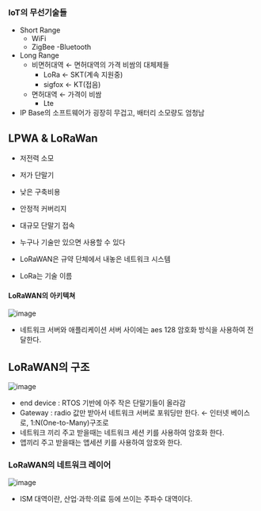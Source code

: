 ### IoT의 무선기술들
- Short Range
	- WiFi
	- ZigBee
	-Bluetooth
- Long Range
	-  비면허대역 ← 면허대역의 가격 비쌈의 대체제들
		- LoRa  ← SKT(계속 지원중)
		- sigfox ← KT(접음)
	- 면허대역 ← 가격이 비쌈
		- Lte
- IP Base의 소프트웨어가 굉장히 무겁고, 배터리 소모량도 엄청남

## LPWA & LoRaWan
- 저전력 소모
- 저가 단말기
- 낮은 구축비용
- 안정적 커버리지
- 대규모 단말기 접속

- 누구나 기술만 있으면 사용할 수 있다
- LoRaWAN은 규약 단체에서 내놓은 네트워크 시스템
- LoRa는 기술 이름
#### LoRaWAN의 아키텍쳐

![image](https://github.com/user-attachments/assets/87a715e7-39e7-4d81-87fa-fb5c37c168ca)


- 네트워크 서버와 애플리케이션 서버 사이에는 aes 128 암호화 방식을 사용하여 전달한다.


## LoRaWAN의 구조
![image](https://github.com/user-attachments/assets/3bd9ff41-f129-4d60-8c8a-0a285cf6bad2)

- end device : RTOS 기반에 아주 작은 단말기들이 올라감
- Gateway : radio 값만 받아서 네트워크 서버로 포워딩만 한다. ← 인터넷 베이스로, 1:N(One-to-Many)구조로
- 네트워크 끼리 주고 받을때는 네트워크 세션 키를 사용하여 암호화 한다.
- 앱끼리 주고 받을때는 앱세션 키를 사용하여 암호와 한다.


### LoRaWAN의 네트워크 레이어
![image](https://github.com/user-attachments/assets/8cc9b6fb-e8d7-4717-aaaa-8502b56aaf3e)
- ISM 대역이란, 산업·과학·의료 등에 쓰이는 주파수 대역이다.
